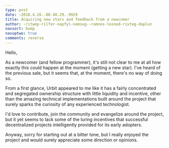 ```yaml
---
type: post
date: ~2018.4.26..00.40.29..9929
title: Acquiring new stars and feedback from a newcomer
author: ~ritwep-rilfer-napfyl-nomsug--ramnes-losned-rivteg-daplun
navsort: bump
navuptwo: true
comments: reverse
---
```


Hello,

As a newcomer (and fellow programmer), it's still not clear to me at all how exactly this could happen at the moment (getting a new star). I've heard of the previous sale, but it seems that, at the moment, there's no way of doing so.

From a first glance, Urbit appeared to me like it has a fairly concentrated and segregated ownership structure with little liquidity and incentive, other than the amazing technical implementations built around the project that surely sparks the curiosity of any experienced technologist.

I'd love to contribute, join the community and evangelize around the project, but it yet seems to lack some of the luring incentives that successful decentralized projects intelligently provided for its early adopters.

Anyway, sorry for starting out at a bitter tone, but I really enjoyed the project and would surely appreciate some direction or opinions.